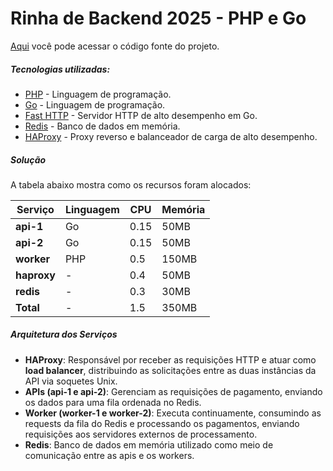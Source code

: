 # Rinha de Backend 2025 - PHP e Go

[Aqui](https://github.com/flads/rinha25/tree/php-go) você pode acessar o código fonte do projeto.

##### Tecnologias utilizadas:

* [PHP](https://www.php.net/releases/8.4/en.php) - Linguagem de programação.
* [Go](https://go.dev/) - Linguagem de programação.
* [Fast HTTP](https://github.com/valyala/fasthttp) - Servidor HTTP de alto desempenho em Go.
* [Redis](https://redis.io/) - Banco de dados em memória.
* [HAProxy](https://www.haproxy.org/) - Proxy reverso e balanceador de carga de alto desempenho.

##### Solução

A tabela abaixo mostra como os recursos foram alocados:

| Serviço      | Linguagem | CPU  | Memória   |
|--------------|-----------|------|-----------|
| **api-1**    | Go        | 0.15 | 50MB      |
| **api-2**    | Go        | 0.15 | 50MB      |
| **worker**   | PHP       | 0.5  | 150MB     |
| **haproxy**  | -         | 0.4  | 50MB      |
| **redis**    | -         | 0.3  | 30MB      |
| **Total**    | -         | 1.5  | 350MB     |

##### Arquitetura dos Serviços

- **HAProxy**: Responsável por receber as requisições HTTP e atuar como **load balancer**, distribuindo as solicitações entre as duas instâncias da API via soquetes Unix.
- **APIs (api-1 e api-2)**: Gerenciam as requisições de pagamento, enviando os dados para uma fila ordenada no Redis.
- **Worker (worker-1 e worker-2)**: Executa continuamente, consumindo as requests da fila do Redis e processando os pagamentos, enviando requisições aos servidores externos de processamento.
- **Redis**: Banco de dados em memória utilizado como meio de comunicação entre as apis e os workers.
